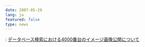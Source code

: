```yaml
---
date: 2007-05-29
lang: ja
featured: false
type: news
---
```

: <a href="2007/gazo_400_kokai_20070528.html">データベース検索における4000番台のイメージ画像公開について</a>
